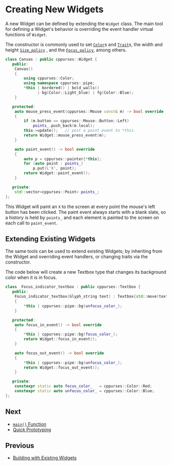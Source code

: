 # Creating New Widgets

A new Widget can be defined by extending the `Widget` class. The main tool for
defining a Widget's behavior is overriding the event handler virtual functions
of `Widget`.

The constructor is commonly used to set [`Color`](colors.md)s and
[`Trait`](traits.md)s, the width and height [`Size_policy`](size-policy.md) ,
and the [`Focus_policy`](focus-policy.md), among others.

```cpp
class Canvas : public cppurses::Widget {
   public:
    Canvas()
    {
        using cppurses::Color;
        using namespace cppurses::pipe;
        *this | bordered() | bold_walls()
              | bg(Color::Light_blue) | fg(Color::Blue);
    }

   protected:
    auto mouse_press_event(cppurses::Mouse const& m) -> bool override
    {
        if (m.button == cppurses::Mouse::Button::Left)
            points_.push_back(m.local);
        this->update();   // post a paint event to *this
        return Widget::mouse_press_event(m);
    }

    auto paint_event() -> bool override
    {
        auto p = cppurses::painter{*this};
        for (auto point : points_)
            p.put(L'X', point);
        return Widget::paint_event();
    }

   private:
    std::vector<cppurses::Point> points_;
};
```

This Widget will paint an `X` to the screen at every point the mouse's left
button has been clicked. The paint event always starts with a blank slate, so
a history is held by `points_` and each element is painted to the screen on each
call to `paint_event`.

## Extending Existing Widgets

The same tools can be used to extend existing Widgets; by inheriting from the
Widget and overriding event handlers, or changing traits via the constructor.

The code below will create a new Textbox type that changes its background color
when it is in focus.

```cpp
class  Focus_indicator_textbox : public cppurses::Textbox {
   public:
    Focus_indicator_textbox(Glyph_string text) : Textbox{std::move(text)}
    {
        *this | cppurses::pipe::bg(unfocus_color_);
    }

   protected:
    auto focus_in_event() -> bool override
    {
        *this | cppurses::pipe::bg(focus_color_);
        return Widget::focus_in_event();
    }

    auto focus_out_event() -> bool override
    {
        *this | cppurses::pipe::bg(unfocus_color_);
        return Widget::focus_out_event();
    }

   private:
    constexpr static auto focus_color_   = cppurses::Color::Red;
    constexpr static auto unfocus_color_ = cppurses::Color::Blue;
};
```

## Next

- [`main()` Function](main-function.md)
- [Quick Prototyping](quick-prototyping.md)

## Previous

- [Building with Existing Widgets](building-with-existing-widgets.md)
